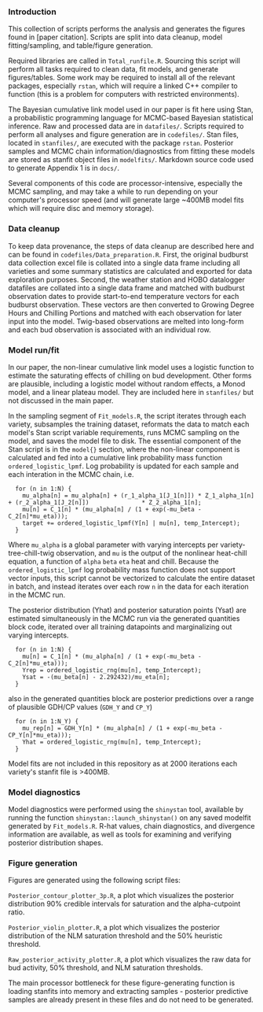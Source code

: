 ### Introduction
This collection of scripts performs the analysis and generates the figures found in [paper citation]. Scripts are split into data cleanup, model fitting/sampling, and table/figure generation. 

Required libraries are called in `Total_runfile.R`. Sourcing this script will perform all tasks required to clean data, fit models, and generate figures/tables. Some work may be required to install all of the relevant packages, especially `rstan`, which will require a linked C++ compiler to function (this is a problem for computers with restricted environments).

The Bayesian cumulative link model used in our paper is fit here using Stan, a probabilistic programming language for MCMC-based Bayesian statistical inference. Raw and processed data are in `datafiles/`. Scripts required to perform all analyses and figure generation are in `codefiles/`. Stan files, located in `stanfiles/`, are executed with the package `rstan`. Posterior samples and MCMC chain information/diagnostics from fitting these models are stored as stanfit object files in `modelfits/`. Markdown source code used to generate Appendix 1 is in `docs/`.

Several components of this code are processor-intensive, especially the MCMC sampling, and may take a while to run depending on your computer's processor speed (and will generate large ~400MB model fits which will require disc and memory storage). 

### Data cleanup
To keep data provenance, the steps of data cleanup are described here and can be found in `codefiles/Data_preparation.R`. First, the original budburst data collection excel file is collated into a single data frame including all varieties and some summary statistics are calculated and exported for data exploration purposes. Second, the weather station and HOBO datalogger datafiles are collated into a single data frame and matched with budburst observation dates to provide start-to-end temperature vectors for each budburst observation. These vectors are then converted to Growing Degree Hours and Chilling Portions and matched with each observation for later input into the model. Twig-based observations are melted into long-form and each bud observation is associated with an individual row.

### Model run/fit
In our paper, the non-linear cumulative link model uses a logistic function to estimate the saturating effects of chilling on bud development. Other forms are plausible, including a logistic model without random effects, a Monod model, and a linear plateau model. They are included here in `stanfiles/` but not discussed in the main paper. 

In the sampling segment of `Fit_models.R`, the script iterates through each variety, subsamples the training dataset, reformats the data to match each model's Stan script variable requirements, runs MCMC sampling on the model, and saves the model file to disk. The essential component of the Stan script is in the `model{}` section, where the non-linear component is calculated and fed into a cumulative link probability mass function `ordered_logistic_lpmf`. Log probability is updated for each sample and each interation in the MCMC chain, i.e.

```
  for (n in 1:N) { 
    mu_alpha[n] = mu_alpha[n] + (r_1_alpha_1[J_1[n]]) * Z_1_alpha_1[n] + (r_2_alpha_1[J_2[n]])               * Z_2_alpha_1[n]; 
    mu[n] = C_1[n] * (mu_alpha[n] / (1 + exp(-mu_beta - C_2[n]*mu_eta)));
    target += ordered_logistic_lpmf(Y[n] | mu[n], temp_Intercept);
  } 
```

Where `mu_alpha` is a global parameter with varying intercepts per variety-tree-chill-twig observation, and `mu` is the output of the nonlinear heat-chill equation, a function of `alpha` `beta` `eta` heat and chill. Because the `ordered_logistic_lpmf` log probability mass function does not support vector inputs, this script cannot be vectorized to calculate the entire dataset in batch, and instead iterates over each row `n` in the data for each iteration in the MCMC run. 

The posterior distribution (Yhat) and posterior saturation points (Ysat) are estimated simultaneously in the MCMC run via the generated quantities block code, iterated over all training datapoints and marginalizing out varying intercepts.

```
  for (n in 1:N) { 
    mu[n] = C_1[n] * (mu_alpha[n] / (1 + exp(-mu_beta - C_2[n]*mu_eta)));
    Yrep = ordered_logistic_rng(mu[n], temp_Intercept);
    Ysat = -(mu_beta[n] - 2.292432)/mu_eta[n];
  } 
```

also in the generated quantities block are posterior predictions over a range of plausible GDH/CP values (`GDH_Y` and `CP_Y`)

```
  for (n in 1:N_Y) { 
    mu_rep[n] = GDH_Y[n] * (mu_alpha[n] / (1 + exp(-mu_beta - CP_Y[n]*mu_eta)));
    Yhat = ordered_logistic_rng(mu[n], temp_Intercept);
  } 
```

Model fits are not included in this repository as at 2000 iterations each variety's stanfit file is >400MB.

### Model diagnostics
Model diagnostics were performed using the `shinystan` tool, available by running the function `shinystan::launch_shinystan()` on any saved modelfit generated by `Fit_models.R`. R-hat values, chain diagnostics, and divergence information are available, as well as tools for examining and verifying posterior distribution shapes. 

### Figure generation
Figures are generated using the following script files:

`Posterior_contour_plotter_3p.R`, a plot which visualizes the posterior distribution 90% credible intervals for saturation and the alpha-cutpoint ratio.

`Posterior_violin_plotter.R`, a plot which visualizes the posterior distribution of the NLM saturation threshold and the 50% heuristic threshold.

`Raw_posterior_activity_plotter.R`, a plot which visualizes the raw data for bud activity, 50% threshold, and NLM saturation thresholds. 

The main processor bottleneck for these figure-generating function is loading stanfits into memory and extracting samples - posterior predictive samples are already present in these files and do not need to be generated.

